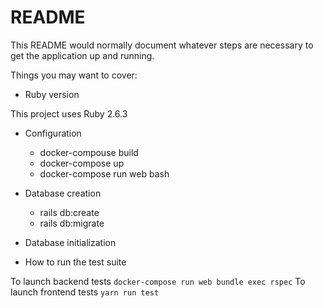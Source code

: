 # README

This README would normally document whatever steps are necessary to get the
application up and running.

Things you may want to cover:

* Ruby version

This project uses Ruby 2.6.3

* Configuration
  - docker-compouse build
  - docker-compose up
  - docker-compose run web bash
* Database creation
  - rails db:create
  - rails db:migrate
* Database initialization

* How to run the test suite

To launch backend tests `docker-compose run web bundle exec rspec`
To launch frontend tests `yarn run test`